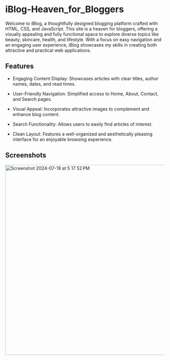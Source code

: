 # iBlog-Heaven_for_Bloggers
Welcome to iBlog, a thoughtfully designed blogging platform crafted with HTML, CSS, and JavaScript. This site is a heaven for bloggers, offering a visually appealing and fully functional space to explore diverse topics like beauty, skincare, health, and lifestyle. With a focus on easy navigation and an engaging user experience, iBlog showcases my skills in creating both attractive and practical web applications.


## Features

- Engaging Content Display: Showcases articles with clear titles, author names, dates, and read times.

- User-Friendly Navigation: Simplified access to Home, About, Contact, and Search pages.

- Visual Appeal: Incorporates attractive images to complement and enhance blog content.

- Search Functionality: Allows users to easily find articles of interest.

- Clean Layout: Features a well-organized and aesthetically pleasing interface for an enjoyable browsing experience.


## Screenshots


<img width="600" alt="Screenshot 2024-07-19 at 5 17 52 PM" src="https://github.com/user-attachments/assets/0277a5bb-6ade-4cd1-88d1-8e671979eda0">

